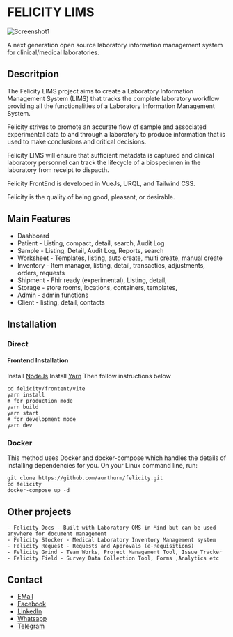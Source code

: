 # FELICITY LIMS

![Screenshot1](https://user-images.githubusercontent.com/17094364/137630249-b84e5b1c-f525-4b0a-8d1e-1e2820910a5f.png)

A next generation open source laboratory information management system for clinical/medical laboratories.

## Descritpion

The Felicity LIMS project aims to create a Laboratory Information Management System (LIMS) that tracks the complete laboratory workflow providing all the functionalities of a Laboratory Information Management System.

Felicity strives to promote an accurate flow of sample and associated experimental data to and through a laboratory to produce information that is used to make conclusions and critical decisions.

Felicity LIMS will ensure that sufficient metadata is captured and clinical laboratory personnel can track the lifecycle of a biospecimen in the laboratory from receipt to dispacth.

Felicity FrontEnd is developed in VueJs, URQL, and Tailwind CSS.

Felicity is the quality of being good, pleasant, or desirable.

## Main Features

-   Dashboard
-   Patient - Listing, compact, detail, search, Audit Log
-   Sample - Listing, Detail, Audit Log, Reports, search
-   Worksheet - Templates, listing, auto create, multi create, manual create
-   Inventory - Item manager, listing, detail, transactios, adjustments, orders, requests
-   Shipment - Fhir ready (experimental), Listing, detail, 
-   Storage - store rooms, locations, containers, templates, 
-   Admin - admin functions
-   Client - listing, detail, contacts

## Installation

### Direct

#### Frontend Installation

Install [NodeJs](https://github.com/nodesource/distributions/blob/master/README.md#installation-instructions)
Install [Yarn](https://yarnpkg.com/getting-started/install)
Then follow instructions below

```shell
cd felicity/frontent/vite
yarn install
# for production mode
yarn build
yarn start
# for development mode
yarn dev
```

### Docker

This method uses Docker and docker-compose which handles the details of installing dependencies for you. On your Linux command line, run:

```shell
git clone https://github.com/aurthurm/felicity.git
cd felicity
docker-compose up -d
```

## Other projects

    - Felicity Docs - Built with Laboratory QMS in Mind but can be used anywhere for document management
    - Felicity Stocker - Medical Laboratory Inventory Management system
    - Felicity Request - Requests and Approvals (e-Requisitions)
    - Felicity Grind - Team Works, Project Management Tool, Issue Tracker
    - Felicity Field - Survey Data Collection Tool, Forms ,Analytics etc

## Contact

-   [EMail](mailto:aurthurmusendame@gmail.com?subject=[GitHub]%20Felicity%20Lims%20Enquiry)
-   [Facebook](https://www.fb.me/aurthur.musendame)
-   [LinkedIn](https://www.linkedin.com/in/aurthurmusendame)
-   [Whatsapp](https://api.WhatsApp.com/send?phone=263776406399)
-   [Telegram](https://www.t.me/aurthurm)
